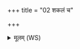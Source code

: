 +++
title = "02 शकलं च"

+++
<details><summary>मूलम् (WS)</summary>

शकलं च न ते यवान्या रुहन्त्योषधीः ।  
यव इद् यावयाद्गोरश्वात् पुरुषाद् विषम् ॥ २ ॥
</details>